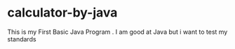 # calculator-by-java
This is my First Basic Java Program . I am good at Java but i want to test my standards
